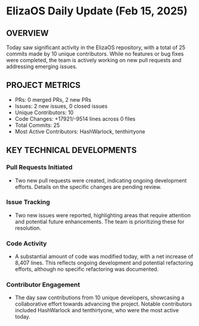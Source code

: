 # ElizaOS Daily Update (Feb 15, 2025)

## OVERVIEW

Today saw significant activity in the ElizaOS repository, with a total of 25 commits made by 10 unique contributors. While no features or bug fixes were completed, the team is actively working on new pull requests and addressing emerging issues.

## PROJECT METRICS

- PRs: 0 merged PRs, 2 new PRs
- Issues: 2 new issues, 0 closed issues
- Unique Contributors: 10
- Code Changes: +17921/-9514 lines across 0 files
- Total Commits: 25
- Most Active Contributors: HashWarlock, tenthirtyone

## KEY TECHNICAL DEVELOPMENTS

### Pull Requests Initiated

- Two new pull requests were created, indicating ongoing development efforts. Details on the specific changes are pending review.

### Issue Tracking

- Two new issues were reported, highlighting areas that require attention and potential future enhancements. The team is prioritizing these for resolution.

### Code Activity

- A substantial amount of code was modified today, with a net increase of 8,407 lines. This reflects ongoing development and potential refactoring efforts, although no specific refactoring was documented.

### Contributor Engagement

- The day saw contributions from 10 unique developers, showcasing a collaborative effort towards advancing the project. Notable contributors included HashWarlock and tenthirtyone, who were the most active today.
